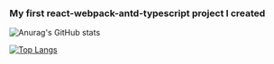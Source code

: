 ### My first react-webpack-antd-typescript project I created

<!-- [![Anurag's GitHub stats](https://github-readme-stats.vercel.app/api?username=dnhyxc)](https://github.com/anuraghazra/github-readme-stats) -->

![Anurag's GitHub stats](https://github-readme-stats.vercel.app/api?username=dnhyxc&show_icons=true&theme=radical)

[![Top Langs](https://github-readme-stats.vercel.app/api/top-langs/?username=anuraghazra&layout=compact)](https://github.com/anuraghazra/github-readme-stats)

